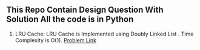 ## This Repo Contain  Design Question With Solution All the code is in Python
1. LRU Cache: LRU Cache is Implemented using Doubly Linked List . Time Complexity is O(1). [Problem Link](https://leetcode.com/problems/lru-cache/)
